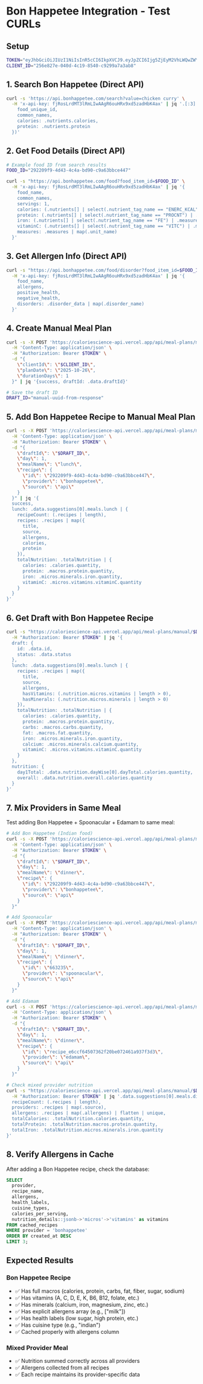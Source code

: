 # Bon Happetee Integration - Test CURLs

## Setup

```bash
TOKEN="eyJhbGciOiJIUzI1NiIsInR5cCI6IkpXVCJ9.eyJpZCI6Ijg5ZjEyM2VhLWQwZWYtNDEyNy04Y2ZiLWQyZjI4NjAxYTBhNiIsImVtYWlsIjoibGFrc2htaUBjYWxvcmllc2NpZW5jZS5haSIsInJvbGUiOiJudXRyaXRpb25pc3QiLCJpYXQiOjE3NjA0NDI0OTYsImV4cCI6MTc2MTA0NzI5Nn0.YTkvCBlY2HIFvt-902EnIZqSPX60sla0Ox7RUoAxUfE"
CLIENT_ID="256e827e-040d-4c19-8540-c9299a7a3ab8"
```

## 1. Search Bon Happetee (Direct API)

```bash
curl -s 'https://api.bonhappetee.com/search?value=chicken curry' \
  -H 'x-api-key: fjRosLrdMT3lRmLIwAAgR6ouHRx9xd5zadHbK4ax' | jq '.[:3] | map({
    food_unique_id,
    common_names,
    calories: .nutrients.calories,
    protein: .nutrients.protein
  })'
```

## 2. Get Food Details (Direct API)

```bash
# Example food ID from search results
FOOD_ID="292209f9-4d43-4c4a-bd90-c9a63bbce447"

curl -s "https://api.bonhappetee.com/food?food_item_id=$FOOD_ID" \
  -H 'x-api-key: fjRosLrdMT3lRmLIwAAgR6ouHRx9xd5zadHbK4ax' | jq '{
    food_name,
    common_names,
    servings: 1,
    calories: (.nutrients[] | select(.nutrient_tag_name == "ENERC_KCAL") | .measure),
    protein: (.nutrients[] | select(.nutrient_tag_name == "PROCNT") | .measure),
    iron: (.nutrients[] | select(.nutrient_tag_name == "FE") | .measure),
    vitaminC: (.nutrients[] | select(.nutrient_tag_name == "VITC") | .measure),
    measures: .measures | map(.unit_name)
  }'
```

## 3. Get Allergen Info (Direct API)

```bash
curl -s "https://api.bonhappetee.com/food/disorder?food_item_id=$FOOD_ID" \
  -H 'x-api-key: fjRosLrdMT3lRmLIwAAgR6ouHRx9xd5zadHbK4ax' | jq '{
    food_name,
    allergens,
    positive_health,
    negative_health,
    disorders: .disorder_data | map(.disorder_name)
  }'
```

## 4. Create Manual Meal Plan

```bash
curl -s -X POST 'https://caloriescience-api.vercel.app/api/meal-plans/manual/create' \
  -H 'Content-Type: application/json' \
  -H "Authorization: Bearer $TOKEN" \
  -d "{
    \"clientId\": \"$CLIENT_ID\",
    \"planDate\": \"2025-10-26\",
    \"durationDays\": 1
  }" | jq '{success, draftId: .data.draftId}'

# Save the draft ID
DRAFT_ID="manual-uuid-from-response"
```

## 5. Add Bon Happetee Recipe to Manual Meal Plan

```bash
curl -s -X POST 'https://caloriescience-api.vercel.app/api/meal-plans/manual/add-recipe' \
  -H 'Content-Type: application/json' \
  -H "Authorization: Bearer $TOKEN" \
  -d "{
    \"draftId\": \"$DRAFT_ID\",
    \"day\": 1,
    \"mealName\": \"lunch\",
    \"recipe\": {
      \"id\": \"292209f9-4d43-4c4a-bd90-c9a63bbce447\",
      \"provider\": \"bonhappetee\",
      \"source\": \"api\"
    }
  }" | jq '{
  success,
  lunch: .data.suggestions[0].meals.lunch | {
    recipeCount: (.recipes | length),
    recipes: .recipes | map({
      title,
      source,
      allergens,
      calories,
      protein
    }),
    totalNutrition: .totalNutrition | {
      calories: .calories.quantity,
      protein: .macros.protein.quantity,
      iron: .micros.minerals.iron.quantity,
      vitaminC: .micros.vitamins.vitaminC.quantity
    }
  }
}'
```

## 6. Get Draft with Bon Happetee Recipe

```bash
curl -s "https://caloriescience-api.vercel.app/api/meal-plans/manual/$DRAFT_ID" \
  -H "Authorization: Bearer $TOKEN" | jq '{
  draft: {
    id: .data.id,
    status: .data.status
  },
  lunch: .data.suggestions[0].meals.lunch | {
    recipes: .recipes | map({
      title,
      source,
      allergens,
      hasVitamins: (.nutrition.micros.vitamins | length > 0),
      hasMinerals: (.nutrition.micros.minerals | length > 0)
    }),
    totalNutrition: .totalNutrition | {
      calories: .calories.quantity,
      protein: .macros.protein.quantity,
      carbs: .macros.carbs.quantity,
      fat: .macros.fat.quantity,
      iron: .micros.minerals.iron.quantity,
      calcium: .micros.minerals.calcium.quantity,
      vitaminC: .micros.vitamins.vitaminC.quantity
    }
  },
  nutrition: {
    day1Total: .data.nutrition.dayWise[0].dayTotal.calories.quantity,
    overall: .data.nutrition.overall.calories.quantity
  }
}'
```

## 7. Mix Providers in Same Meal

Test adding Bon Happetee + Spoonacular + Edamam to same meal:

```bash
# Add Bon Happetee (Indian food)
curl -s -X POST 'https://caloriescience-api.vercel.app/api/meal-plans/manual/add-recipe' \
  -H 'Content-Type: application/json' \
  -H "Authorization: Bearer $TOKEN" \
  -d "{
    \"draftId\": \"$DRAFT_ID\",
    \"day\": 1,
    \"mealName\": \"dinner\",
    \"recipe\": {
      \"id\": \"292209f9-4d43-4c4a-bd90-c9a63bbce447\",
      \"provider\": \"bonhappetee\",
      \"source\": \"api\"
    }
  }"

# Add Spoonacular
curl -s -X POST 'https://caloriescience-api.vercel.app/api/meal-plans/manual/add-recipe' \
  -H 'Content-Type: application/json' \
  -H "Authorization: Bearer $TOKEN" \
  -d "{
    \"draftId\": \"$DRAFT_ID\",
    \"day\": 1,
    \"mealName\": \"dinner\",
    \"recipe\": {
      \"id\": \"663235\",
      \"provider\": \"spoonacular\",
      \"source\": \"api\"
    }
  }"

# Add Edamam
curl -s -X POST 'https://caloriescience-api.vercel.app/api/meal-plans/manual/add-recipe' \
  -H 'Content-Type: application/json' \
  -H "Authorization: Bearer $TOKEN" \
  -d "{
    \"draftId\": \"$DRAFT_ID\",
    \"day\": 1,
    \"mealName\": \"dinner\",
    \"recipe\": {
      \"id\": \"recipe_e6ccf64507362f20be072461a937f3d3\",
      \"provider\": \"edamam\",
      \"source\": \"api\"
    }
  }"

# Check mixed provider nutrition
curl -s "https://caloriescience-api.vercel.app/api/meal-plans/manual/$DRAFT_ID" \
  -H "Authorization: Bearer $TOKEN" | jq '.data.suggestions[0].meals.dinner | {
  recipeCount: (.recipes | length),
  providers: .recipes | map(.source),
  allergens: .recipes | map(.allergens) | flatten | unique,
  totalCalories: .totalNutrition.calories.quantity,
  totalProtein: .totalNutrition.macros.protein.quantity,
  totalIron: .totalNutrition.micros.minerals.iron.quantity
}'
```

## 8. Verify Allergens in Cache

After adding a Bon Happetee recipe, check the database:

```sql
SELECT 
  provider,
  recipe_name,
  allergens,
  health_labels,
  cuisine_types,
  calories_per_serving,
  nutrition_details::jsonb->'micros'->'vitamins' as vitamins
FROM cached_recipes 
WHERE provider = 'bonhappetee'
ORDER BY created_at DESC 
LIMIT 3;
```

## Expected Results

### Bon Happetee Recipe
- ✅ Has full macros (calories, protein, carbs, fat, fiber, sugar, sodium)
- ✅ Has vitamins (A, C, D, E, K, B6, B12, folate, etc.)
- ✅ Has minerals (calcium, iron, magnesium, zinc, etc.)
- ✅ Has explicit allergens array (e.g., ["milk"])
- ✅ Has health labels (low sugar, high protein, etc.)
- ✅ Has cuisine type (e.g., "indian")
- ✅ Cached properly with allergens column

### Mixed Provider Meal
- ✅ Nutrition summed correctly across all providers
- ✅ Allergens collected from all recipes
- ✅ Each recipe maintains its provider-specific data

